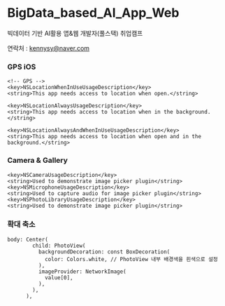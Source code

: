 # BigData_based_AI_App_Web
빅데이터 기반 AI활용 앱&amp;웹 개발자(풀스택) 취업캠프

연락처 : kennysy@naver.com

### GPS iOS
	<!-- GPS -->
	<key>NSLocationWhenInUseUsageDescription</key>
	<string>This app needs access to location when open.</string>

	<key>NSLocationAlwaysUsageDescription</key>
	<string>This app needs access to location when in the background.</string>

	<key>NSLocationAlwaysAndWhenInUseUsageDescription</key>
	<string>This app needs access to location when open and in the background.</string>	

### Camera & Gallery
	<key>NSCameraUsageDescription</key>
	<string>Used to demonstrate image picker plugin</string>
	<key>NSMicrophoneUsageDescription</key>
	<string>Used to capture audio for image picker plugin</string>
	<key>NSPhotoLibraryUsageDescription</key>
	<string>Used to demonstrate image picker plugin</string>

### 확대 축소
	body: Center(
	        child: PhotoView(
	          backgroundDecoration: const BoxDecoration(
	            color: Colors.white, // PhotoView 내부 배경색을 흰색으로 설정
	          ),
	          imageProvider: NetworkImage(
	            value[0],
	          ),
	        ),
	      ),
